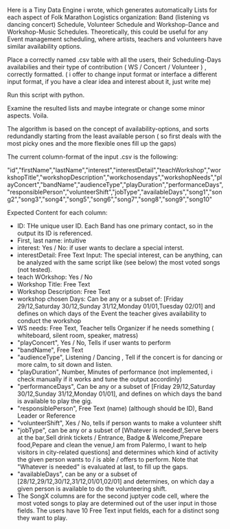 Here is a Tiny Data Engine i wrote, which generates automatically Lists for each aspect of Folk Marathon Logistics organization: Band (listening vs dancing concert) Schedule, Volunteer Schedule and Workshop-Dance and Workshop-Music Schedules.
Theoretically, this could be useful for any Event management scheduling, where artists, teachers and volunteers have similar availability options.

Place a correctly named .csv table with all the users, their Scheduling-Days availabilies and their type of contribution ( WS / Concert / Volunteer ) , correctly formatted.
( i offer to change input format or interface a different input format, if you have a clear idea and interest about it, just write me)

Run this script with python.

Examine the resulted lists and maybe integrate or change some minor aspects. Voila.

The algorithm is based on the concept of availability-options, and sorts redundandly starting from the least available person ( so first deals with the most picky ones and the more flexible ones fill up the gaps)

The current column-format of the input .csv is the following:

"id","firstName","lastName","interest","interestDetail","teachWorkshop","workshopTitle","workshopDescription","workchosendays","workshopNeeds","playConcert","bandName","audienceType","playDuration","performanceDays","responsiblePerson","volunteerShift","jobType","availableDays","song1","song2","song3","song4","song5","song6","song7","song8","song9","song10"

Expected Content for each column:
- ID: THe unique user ID. Each Band has one primary contact, so in the output its ID is referenced.
- First, last name: intuitive
- interest: Yes / No: if user wants to declare a special interst.
- interestDetail: Free Text Input: The special interest, can be anything, can be analyzed with the same script like (see below) the most voted songs (not tested).
- teach WOrkshop: Yes / No
- Workshop Title: Free Text
- Workshop Description: Free Text
- workshop chosen Days: Can be any or a subset of: [Friday 29/12,Saturday 30/12,Sunday 31/12,Monday 01/01,Tuesday 02/01] and defines on which days of the Event the teacher gives availability to conduct the workshop
- WS needs: Free Text, Teacher tells Organizer if he needs something ( whiteboard, silent room, speaker, matress)
- "playConcert", Yes / No, Tells if user wants to perform
- "bandName", Free Text 
- "audienceType", Listening / Dancing , Tell if the concert is for dancing or more calm, to sit down and listen.
- "playDuration", Number, Minutes of performance (not implemented, i check manually if it works and tune the output accordinly)
- "performanceDays", Can be any or a subset of [Friday 29/12,Saturday 30/12,Sunday 31/12,Monday 01/01], and defines on which days the band is available to play the gig.
- "responsiblePerson", Free Text (name) (although should be ID), Band Leader or Reference
- "volunteerShift", Xes / No, tells if person wants to make a volunteer shift
- "jobType", can be any or a subset of [Whatever is needed!,Serve beers at the bar,Sell drink tickets / Entrance, Badge & Welcome,Prepare food,Pepare and clean the venue,I am from Palermo, I want to help visitors in city-related questions] and determines which kind of activity the given person wants to / is able / offers to perform. Note that "Whatever is needed" is evaluated at last, to fill up the gaps.
- "availableDays", can be any or a subset of [28/12,29/12,30/12,31/12,01/01,02/01] and determines, on which day a given person is available to do the volunteering shift.
- The SongX columns are for the second juptyer code cell, where the most voted songs to play are determined out of the user input in those fields. The users have 10 Free Text input fields, each for a distinct song they want to play.